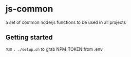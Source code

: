 # js-common

a set of common node/js functions to be used in all projects



## Getting started

run `. ./setup.sh` to grab NPM_TOKEN from .env